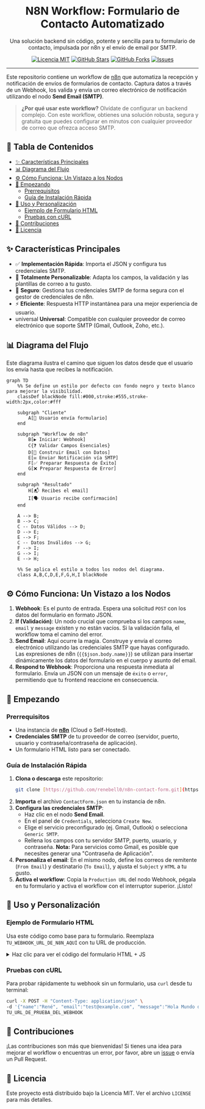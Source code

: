 <div align="center">
  <br/>
  <h1>N8N Workflow: Formulario de Contacto Automatizado</h1>
  <p>
    Una solución backend sin código, potente y sencilla para tu formulario de contacto, impulsada por n8n y el envío de email por SMTP.
  </p>
  <p>
    <a href="https://github.com/renebell0/n8n-contact-form/blob/main/LICENSE"><img src="https://img.shields.io/badge/Licencia-MIT-blue.svg" alt="Licencia MIT"></a>
    <a href="https://github.com/renebell0/n8n-contact-form/stargazers"><img src="https://img.shields.io/github/stars/renebell0/n8n-contact-form?style=social" alt="GitHub Stars"></a>
    <a href="https://github.com/renebell0/n8n-contact-form/network/members"><img src="https://img.shields.io/github/forks/renebell0/n8n-contact-form?style=social" alt="GitHub Forks"></a>
    <a href="https://github.com/renebell0/n8n-contact-form/issues"><img src="https://img.shields.io/github/issues/renebell0/n8n-contact-form" alt="Issues"></a>
  </p>
</div>

---

Este repositorio contiene un workflow de [n8n](https://n8n.io/) que automatiza la recepción y notificación de envíos de formularios de contacto. Captura datos a través de un Webhook, los valida y envía un correo electrónico de notificación utilizando el nodo **Send Email (SMTP)**.

> **¿Por qué usar este workflow?** Olvídate de configurar un backend complejo. Con este workflow, obtienes una solución robusta, segura y gratuita que puedes configurar en minutos con cualquier proveedor de correo que ofrezca acceso SMTP.

## 📜 Tabla de Contenidos

- [✨ Características Principales](#-características-principales)
- [📊 Diagrama del Flujo](#-diagrama-del-flujo)
- [⚙️ Cómo Funciona: Un Vistazo a los Nodos](#️-cómo-funciona-un-vistazo-a-los-nodos)
- [🚀 Empezando](#-empezando)
  - [Prerrequisitos](#prerrequisitos)
  - [Guía de Instalación Rápida](#guía-de-instalación-rápida)
- [📝 Uso y Personalización](#-uso-y-personalización)
  - [Ejemplo de Formulario HTML](#ejemplo-de-formulario-html)
  - [Pruebas con cURL](#pruebas-con-curl)
- [🤝 Contribuciones](#-contribuciones)
- [📄 Licencia](#-licencia)

## ✨ Características Principales

- ✅ **Implementación Rápida**: Importa el JSON y configura tus credenciales SMTP.
- 🎨 **Totalmente Personalizable**: Adapta los campos, la validación y las plantillas de correo a tu gusto.
- 🔐 **Seguro**: Gestiona tus credenciales SMTP de forma segura con el gestor de credenciales de n8n.
- ⚡ **Eficiente**: Respuesta HTTP instantánea para una mejor experiencia de usuario.
-  universal **Universal**: Compatible con cualquier proveedor de correo electrónico que soporte SMTP (Gmail, Outlook, Zoho, etc.).

## 📊 Diagrama del Flujo

Este diagrama ilustra el camino que siguen los datos desde que el usuario los envía hasta que recibes la notificación.

```mermaid
graph TD
    %% Se define un estilo por defecto con fondo negro y texto blanco para mejorar la visibilidad.
    classDef blackNode fill:#000,stroke:#555,stroke-width:2px,color:#fff

    subgraph "Cliente"
        A[👤 Usuario envía formulario]
    end

    subgraph "Workflow de n8n"
        B[▶️ Iniciar: Webhook]
        C{❓ Validar Campos Esenciales}
        D[📧 Construir Email con Datos]
        E[✉️ Enviar Notificación vía SMTP]
        F[✅ Preparar Respuesta de Éxito]
        G[❌ Preparar Respuesta de Error]
    end
    
    subgraph "Resultado"
        H[📬 Recibes el email]
        I[🗣️ Usuario recibe confirmación]
    end

    A --> B;
    B --> C;
    C -- Datos Válidos --> D;
    D --> E;
    E --> F;
    C -- Datos Inválidos --> G;
    F --> I;
    G --> I;
    E --> H;

    %% Se aplica el estilo a todos los nodos del diagrama.
    class A,B,C,D,E,F,G,H,I blackNode
```

## ⚙️ Cómo Funciona: Un Vistazo a los Nodos

1.  **Webhook**: Es el punto de entrada. Espera una solicitud `POST` con los datos del formulario en formato JSON.
2.  **If (Validación)**: Un nodo crucial que comprueba si los campos `name`, `email` y `message` existen y no están vacíos. Si la validación falla, el workflow toma el camino del error.
3.  **Send Email**: Aquí ocurre la magia. Construye y envía el correo electrónico utilizando las credenciales SMTP que hayas configurado. Las expresiones de n8n (`{{$json.body.name}}`) se utilizan para insertar dinámicamente los datos del formulario en el cuerpo y asunto del email.
4.  **Respond to Webhook**: Proporciona una respuesta inmediata al formulario. Envía un JSON con un mensaje de `éxito` o `error`, permitiendo que tu frontend reaccione en consecuencia.

## 🚀 Empezando

### Prerrequisitos

- Una instancia de **[n8n](https://n8n.io/)** (Cloud o Self-Hosted).
- **Credenciales SMTP** de tu proveedor de correo (servidor, puerto, usuario y contraseña/contraseña de aplicación).
- Un formulario HTML listo para ser conectado.

### Guía de Instalación Rápida

1.  **Clona o descarga** este repositorio:
    ```bash
    git clone [https://github.com/renebell0/n8n-contact-form.git](https://github.com/renebell0/n8n-contact-form.git)
    ```
2.  **Importa** el archivo `ContactForm.json` en tu instancia de n8n.
3.  **Configura las credenciales SMTP**:
    * Haz clic en el nodo **Send Email**.
    * En el panel de `Credentials`, selecciona `Create New`.
    * Elige el servicio preconfigurado (ej. Gmail, Outlook) o selecciona `Generic SMTP`.
    * Rellena los campos con tu servidor SMTP, puerto, usuario, y contraseña. **Nota:** Para servicios como Gmail, es posible que necesites generar una "Contraseña de Aplicación".
4.  **Personaliza el email**: En el mismo nodo, define los correos de remitente (`From Email`) y destinatario (`To Email`), y ajusta el `Subject` y `HTML` a tu gusto.
5.  **Activa el workflow**: Copia la `Production URL` del nodo Webhook, pégala en tu formulario y activa el workflow con el interruptor superior. ¡Listo!

## 📝 Uso y Personalización

### Ejemplo de Formulario HTML

Usa este código como base para tu formulario. Reemplaza `TU_WEBHOOK_URL_DE_N8N_AQUÍ` con tu URL de producción.

<details>
<summary>Haz clic para ver el código del formulario HTML + JS</summary>

```html
<form id="contactForm">
    <div class="form-group">
        <label for="name">Nombre:</label>
        <input type="text" id="name" name="name" required>
    </div>
    <div class="form-group">
        <label for="email">Email:</label>
        <input type="email" id="email" name="email" required>
    </div>
    <div class="form-group">
        <label for="message">Mensaje:</label>
        <textarea id="message" name="message" rows="4" required></textarea>
    </div>
    <button type="submit" id="submitBtn">Enviar Mensaje</button>
    <p id="status"></p>
</form>

<script>
    const form = document.getElementById('contactForm');
    const statusEl = document.getElementById('status');
    const submitBtn = document.getElementById('submitBtn');

    form.addEventListener('submit', async (e) => {
        e.preventDefault();
        submitBtn.disabled = true;
        statusEl.textContent = 'Enviando...';

        const formData = new FormData(form);
        const data = Object.fromEntries(formData.entries());

        try {
            const response = await fetch('TU_WEBHOOK_URL_DE_N8N_AQUÍ', {
                method: 'POST',
                headers: { 'Content-Type': 'application/json' },
                body: JSON.stringify(data),
            });

            const result = await response.json();

            if (response.ok) {
                statusEl.textContent = '¡Mensaje enviado con éxito!';
                statusEl.style.color = 'green';
                form.reset();
            } else {
                throw new Error(result.message || 'Error en el servidor.');
            }

        } catch (error) {
            statusEl.textContent = `Error: ${error.message}`;
            statusEl.style.color = 'red';
        } finally {
            submitBtn.disabled = false;
        }
    });
</script>
```
</details>

### Pruebas con cURL

Para probar rápidamente tu webhook sin un formulario, usa `curl` desde tu terminal:

```bash
curl -X POST -H "Content-Type: application/json" \
-d '{"name":"René", "email":"test@example.com", "message":"Hola Mundo desde cURL!"}' \
TU_URL_DE_PRUEBA_DEL_WEBHOOK
```

## 🤝 Contribuciones

¡Las contribuciones son más que bienvenidas! Si tienes una idea para mejorar el workflow o encuentras un error, por favor, abre un [issue](https://github.com/renebell0/n8n-contact-form/issues) o envía un Pull Request.

## 📄 Licencia

Este proyecto está distribuido bajo la Licencia MIT. Ver el archivo `LICENSE` para más detalles.
